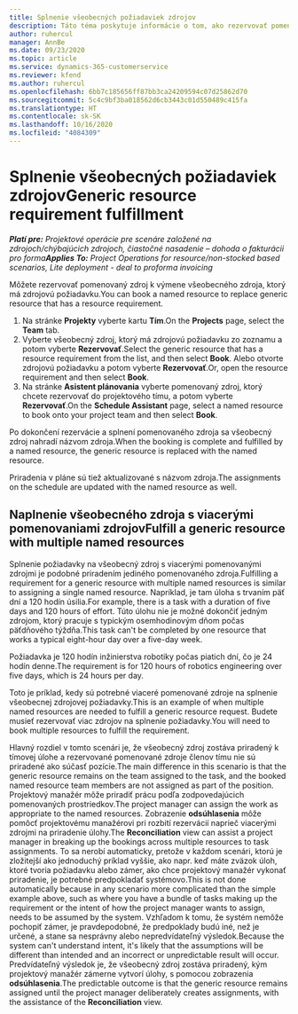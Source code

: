 ```yaml
---
title: Splnenie všeobecných požiadaviek zdrojov
description: Táto téma poskytuje informácie o tom, ako rezervovať pomenované zdroje pre požiadavku na všeobecné zdroje.
author: ruhercul
manager: AnnBe
ms.date: 09/23/2020
ms.topic: article
ms.service: dynamics-365-customerservice
ms.reviewer: kfend
ms.author: ruhercul
ms.openlocfilehash: 6bb7c185656ff87bb3ca24209594c07d25862d70
ms.sourcegitcommit: 5c4c9bf3ba018562d6cb3443c01d550489c415fa
ms.translationtype: HT
ms.contentlocale: sk-SK
ms.lasthandoff: 10/16/2020
ms.locfileid: "4084309"
---
```

# <a name="generic-resource-requirement-fulfillment"></a><span data-ttu-id="102ee-103">Splnenie všeobecných požiadaviek zdrojov</span><span class="sxs-lookup"><span data-stu-id="102ee-103">Generic resource requirement fulfillment</span></span>

<span data-ttu-id="102ee-104">_**Platí pre:** Projektové operácie pre scenáre založené na zdrojoch/chýbajúcich zdrojoch, čiastočné nasadenie – dohoda o fakturácii pro forma_</span><span class="sxs-lookup"><span data-stu-id="102ee-104">_**Applies To:** Project Operations for resource/non-stocked based scenarios, Lite deployment - deal to proforma invoicing_</span></span>

<span data-ttu-id="102ee-105">Môžete rezervovať pomenovaný zdroj k výmene všeobecného zdroja, ktorý má zdrojovú požiadavku.</span><span class="sxs-lookup"><span data-stu-id="102ee-105">You can book a named resource to replace generic resource that has a resource requirement.</span></span>

1. <span data-ttu-id="102ee-106">Na stránke **Projekty** vyberte kartu **Tím**.</span><span class="sxs-lookup"><span data-stu-id="102ee-106">On the **Projects** page, select the **Team** tab.</span></span>
2. <span data-ttu-id="102ee-107">Vyberte všeobecný zdroj, ktorý má zdrojovú požiadavku zo zoznamu a potom vyberte **Rezervovať**.</span><span class="sxs-lookup"><span data-stu-id="102ee-107">Select the generic resource that has a resource requirement from the list, and then select **Book**.</span></span> <span data-ttu-id="102ee-108">Alebo otvorte zdrojovú požiadavku a potom vyberte **Rezervovať**.</span><span class="sxs-lookup"><span data-stu-id="102ee-108">Or, open the resource requirement and then select **Book**.</span></span>
3. <span data-ttu-id="102ee-109">Na stránke **Asistent plánovania** vyberte pomenovaný zdroj, ktorý chcete rezervovať do projektového tímu, a potom vyberte **Rezervovať**.</span><span class="sxs-lookup"><span data-stu-id="102ee-109">On the **Schedule Assistant** page, select a named resource to book onto your project team and then select **Book**.</span></span>

<span data-ttu-id="102ee-110">Po dokončení rezervácie a splnení pomenovaného zdroja sa všeobecný zdroj nahradí názvom zdroja.</span><span class="sxs-lookup"><span data-stu-id="102ee-110">When the booking is complete and fulfilled by a named resource, the generic resource is replaced with the named resource.</span></span>

<span data-ttu-id="102ee-111">Priradenia v pláne sú tiež aktualizované s názvom zdroja.</span><span class="sxs-lookup"><span data-stu-id="102ee-111">The assignments on the schedule are updated with the named resource as well.</span></span>

## <a name="fulfill-a-generic-resource-with-multiple-named-resources"></a><span data-ttu-id="102ee-112">Naplnenie všeobecného zdroja s viacerými pomenovaniami zdrojov</span><span class="sxs-lookup"><span data-stu-id="102ee-112">Fulfill a generic resource with multiple named resources</span></span>
<span data-ttu-id="102ee-113">Splnenie požiadavky na všeobecný zdroj s viacerými pomenovanými zdrojmi je podobné priradením jediného pomenovaného zdroja.</span><span class="sxs-lookup"><span data-stu-id="102ee-113">Fulfilling a requirement for a generic resource with multiple named resources is similar to assigning a single named resource.</span></span> <span data-ttu-id="102ee-114">Napríklad, je tam úloha s trvaním päť dní a 120 hodín úsilia.</span><span class="sxs-lookup"><span data-stu-id="102ee-114">For example, there is a task with a duration of five days and 120 hours of effort.</span></span> <span data-ttu-id="102ee-115">Túto úlohu nie je možné dokončiť jedným zdrojom, ktorý pracuje s typickým osemhodinovým dňom počas päťdňového týždňa.</span><span class="sxs-lookup"><span data-stu-id="102ee-115">This task can't be completed by one resource that works a typical eight-hour day over a five-day week.</span></span> 

<span data-ttu-id="102ee-116">Požiadavka je 120 hodín inžinierstva robotiky počas piatich dní, čo je 24 hodín denne.</span><span class="sxs-lookup"><span data-stu-id="102ee-116">The requirement is for 120 hours of robotics engineering over five days, which is 24 hours per day.</span></span>

<span data-ttu-id="102ee-117">Toto je príklad, kedy sú potrebné viaceré pomenované zdroje na splnenie všeobecnej zdrojovej požiadavky.</span><span class="sxs-lookup"><span data-stu-id="102ee-117">This is an example of when multiple named resources are needed to fulfill a generic resource request.</span></span> <span data-ttu-id="102ee-118">Budete musieť rezervovať viac zdrojov na splnenie požiadavky.</span><span class="sxs-lookup"><span data-stu-id="102ee-118">You will need to book multiple resources to fulfill the requirement.</span></span>

<span data-ttu-id="102ee-119">Hlavný rozdiel v tomto scenári je, že všeobecný zdroj zostáva priradený k tímovej úlohe a rezervované pomenované zdroje členov tímu nie sú priradené ako súčasť pozície.</span><span class="sxs-lookup"><span data-stu-id="102ee-119">The main difference in this scenario is that the generic resource remains on the team assigned to the task, and the booked named resource team members are not assigned as part of the position.</span></span> <span data-ttu-id="102ee-120">Projektový manažér môže priradiť prácu podľa zodpovedajúcich pomenovaných prostriedkov.</span><span class="sxs-lookup"><span data-stu-id="102ee-120">The project manager can assign the work as appropriate to the named resources.</span></span> <span data-ttu-id="102ee-121">Zobrazenie **odsúhlasenia** môže pomôcť projektovému manažérovi pri rozbití rezervácií naprieč viacerými zdrojmi na priradenie úlohy.</span><span class="sxs-lookup"><span data-stu-id="102ee-121">The **Reconciliation** view can assist a project manager in breaking up the bookings across multiple resources to task assignments.</span></span> <span data-ttu-id="102ee-122">To sa nerobí automaticky, pretože v každom scenári, ktorú je zložitejší ako jednoduchý príklad vyššie, ako napr. keď máte zväzok úloh, ktoré tvoria požiadavku alebo zámer, ako chce projektový manažér vykonať priradenie, je potrebné predpokladať systémovo.</span><span class="sxs-lookup"><span data-stu-id="102ee-122">This is not done automatically because in any scenario more complicated than the simple example above, such as where you have a bundle of tasks making up the requirement or the intent of how the project manager wants to assign, needs to be assumed by the system.</span></span> <span data-ttu-id="102ee-123">Vzhľadom k tomu, že systém nemôže pochopiť zámer, je pravdepodobné, že predpoklady budú iné, než je určené, a stane sa nesprávny alebo nepredvídateľný výsledok.</span><span class="sxs-lookup"><span data-stu-id="102ee-123">Because the system can't understand intent, it's likely that the assumptions will be different than intended and an incorrect or unpredictable result will occur.</span></span> <span data-ttu-id="102ee-124">Predvídateľný výsledok je, že všeobecný zdroj zostáva priradený, kým projektový manažér zámerne vytvorí úlohy, s pomocou zobrazenia **odsúhlasenia**.</span><span class="sxs-lookup"><span data-stu-id="102ee-124">The predictable outcome is that the generic resource remains assigned until the project manager deliberately creates assignments, with the assistance of the **Reconciliation** view.</span></span>


